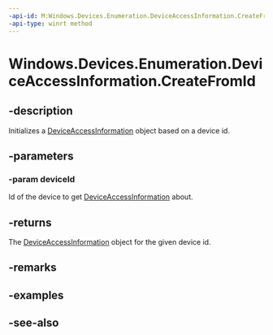 ```yaml
---
-api-id: M:Windows.Devices.Enumeration.DeviceAccessInformation.CreateFromId(System.String)
-api-type: winrt method
---
```


<!-- Method syntax
public Windows.Devices.Enumeration.DeviceAccessInformation CreateFromId(System.String deviceId)
-->

# Windows.Devices.Enumeration.DeviceAccessInformation.CreateFromId

## -description
Initializes a [DeviceAccessInformation](deviceaccessinformation.md) object based on a device id.

## -parameters
### -param deviceId
Id of the device to get [DeviceAccessInformation](deviceaccessinformation.md) about.

## -returns
The [DeviceAccessInformation](deviceaccessinformation.md) object for the given device id.

## -remarks

## -examples

## -see-also
